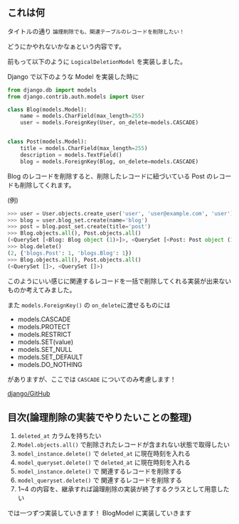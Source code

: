 ## これは何

タイトルの通り
`論理削除でも、関連テーブルのレコードを削除したい！`

どうにかやれないかなぁという内容です。

前もって以下のように `LogicalDeletionModel` を実装しました。

Django で以下のような Model を実装した時に

```python
from django.db import models
from django.contrib.auth.models import User

class Blog(models.Model):
    name = models.CharField(max_length=255)
    user = models.ForeignKey(User, on_delete=models.CASCADE)


class Post(models.Model):
    title = models.CharField(max_length=255)
    description = models.TextField()
    blog = models.ForeignKey(Blog, on_delete=models.CASCADE)

```

Blog のレコードを削除すると、削除したレコードに紐づいている
Post のレコードも削除してくれます。

(例)

```python
>>> user = User.objects.create_user('user', 'user@example.com', 'user')
>>> blog = user.blog_set.create(name='blog')
>>> post = blog.post_set.create(title='post')
>>> Blog.objects.all(), Post.objects.all()
(<QuerySet [<Blog: Blog object (1)>]>, <QuerySet [<Post: Post object (1)>]>)
>>> blog.delete()
(2, {'blogs.Post': 1, 'blogs.Blog': 1})
>>> Blog.objects.all(), Post.objects.all()
(<QuerySet []>, <QuerySet []>)
```

このようにいい感じに関連するレコードを一括で削除してくれる実装が出来ないものか考えてみました。

また `models.ForeignKey()` の `on_delete`に渡せるものには

- models.CASCADE
- models.PROTECT
- models.RESTRICT
- models.SET(value)
- models.SET_NULL
- models.SET_DEFAULT
- models.DO_NOTHING

がありますが、ここでは `CASCADE` についてのみ考慮します！

[django/GitHub](https://github.com/django/django/blob/main/django/db/models/deletion.py#L23-L67)

## 目次(論理削除の実装でやりたいことの整理)

1. `deleted_at` カラムを持ちたい
2. `Model.objects.all()` で削除されたレコードが含まれない状態で取得したい
3. `model_instance.delete()` で `deleted_at` に現在時刻を入れる
4. `model_queryset.delete()` で `deleted_at` に現在時刻を入れる
5. `model_instance.delete()` で 関連するレコードを削除する
6. `model_queryset.delete()` で 関連するレコードを削除する
7. 1~4 の内容を、継承すれば論理削除の実装が終了するクラスとして用意したい

では一つずつ実装していきます！
BlogModel に実装していきます
